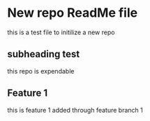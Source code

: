 # New repo ReadMe file 
this is a test file to initilize a new repo

## subheading test
this repo is expendable 

## Feature 1 
this is feature 1 added through feature branch 1
